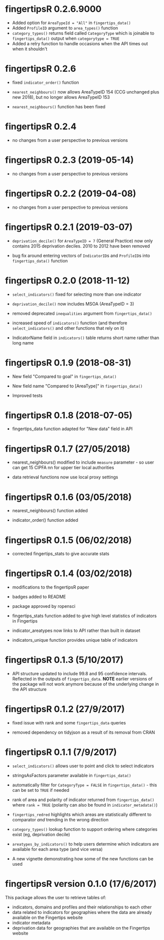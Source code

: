 # fingertipsR 0.2.6.9000
 * Added option for `AreaTypeId = "All"` in `fingertips_data()`
 * Added `ProfileID` argument to `area_types()` function
 * `category_types()` returns field called `CategoryType` which is joinable to `fingertips_data()` output when `categorytype = TRUE`
 * Added a retry function to handle occasions when the API times out when it shouldn't

# fingertipsR 0.2.6

* fixed `indicator_order()` function

* `nearest_neighbours()` now allows AreaTypeID 154 (CCG unchanged plus new 2018), but no longer allows AreaTypeID 153

* `nearest_neighbours()` function has been fixed

# fingertipsR 0.2.4

* no changes from a user perspective to previous versions

# fingertipsR 0.2.3 (2019-05-14)

* no changes from a user perspective to previous versions

# fingertipsR 0.2.2 (2019-04-08)

* no changes from a user perspective to previous versions

# fingertipsR 0.2.1 (2019-03-07)

 * `deprivation_decile()` for `AreaTypeID = 7` (General Practice) now only contains 2015 deprivation deciles. 2010 to 2012 have been removed

* bug fix around entering vectors of `IndicatorID`s and `ProfileID`s into `fingertips_data()` function

# fingertipsR 0.2.0 (2018-11-12)

* `select_indicators()` fixed for selecting more than one indicator

* `deprivation_decile()` now includes MSOA (AreaTypeID = 3)

* removed deprecated `inequalities` argument from `fingertips_data()`

* increased speed of `indicators()` function (and therefore `select_indicators()` and other functions that rely on it)

* IndicatorName field in `indicators()` table returns short name rather than long name

# fingertipsR 0.1.9 (2018-08-31)

* New field "Compared to goal" in `fingertips_data()`

* New field name "Compared to [AreaType]" in `fingertips_data()`

* Improved tests

# fingertipsR 0.1.8 (2018-07-05)

* fingertips_data function adapted for "New data" field in API

# fingertipsR 0.1.7 (27/05/2018)

* nearest_neighbours() modified to include `measure` parameter - so user can get 15 CIPFA nn for upper tier local authorities

* data retrieval functions now use local proxy settings

# fingertipsR 0.1.6 (03/05/2018)

* nearest_neighbours() function added

* indicator_order() function added

# fingertipsR 0.1.5 (06/02/2018)

* corrected fingertips_stats to give accurate stats

# fingertipsR 0.1.4 (03/02/2018)

* modifications to the fingertipsR paper

* badges added to README

* package approved by ropensci

* fingertips_stats function added to give high level statistics of indicators in Fingertips

* indicator_areatypes now links to API rather than built in dataset

* indicators_unique function provides unique table of indicators

# fingertipsR 0.1.3 (5/10/2017)

* API structure updated to include 99.8 and 95 confidence intervals. Reflected in the outputs of `fingertips_data`. **NOTE** earlier versions of the package will not work anymore because of the underlying change in the API structure

# fingertipsR 0.1.2 (27/9/2017)

* fixed issue with rank and some `fingertips_data` queries

* removed dependency on tidyjson as a result of its removal from CRAN

# fingertipsR 0.1.1 (7/9/2017)

* `select_indicators()` allows user to point and click to select indicators

* stringsAsFactors parameter available in `fingertips_data()`

* automatically filter for `CategoryType = FALSE` in `fingertips_data()` - this can be set to `TRUE` if needed

* rank of area and polarity of indicator returned from `fingertips_data()` where `rank = TRUE` (polarity can also be found in `indicator_metadata()`)

* `fingertips_redred` highlights which areas are statistically different to comparator *and* trending in the wrong direction

* `category_types()` lookup function to support ordering where categories exist (eg, deprivation decile)

* `areatypes_by_indicators()` to help users determine which indicators are available for each area type (and vice versa)

* A new vignette demonstrating how some of the new functions can be used

# fingertipsR version 0.1.0 (17/6/2017)

This package allows the user to retrieve tables of:

* indicators, domains and profiles and their relationships to each other
* data related to indicators for geographies where the data are already available on the Fingertips website
* indicator metadata
* deprivation data for geographies that are available on the Fingertips website
